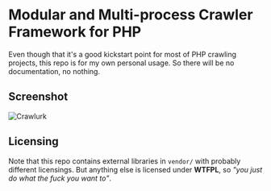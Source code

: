 # Modular and Multi-process Crawler Framework for PHP
Even though that it's a good kickstart point for most of PHP crawling projects, this repo is for my own personal usage. So there will be no documentation, no nothing.

## Screenshot
![Crawlurk](https://hostr.co/file/970/RILn85QDbTib/crawlurk.png)

## Licensing
Note that this repo contains external libraries in `vendor/` with probably different licensings. But anything else is licensed under **WTFPL**, so _"you just do what the fuck you want to"_.